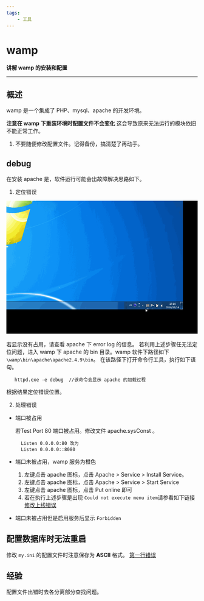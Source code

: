 ```yaml
---
tags: 
    - 工具     
---
```


# wamp

**讲解 wamp 的安装和配置**

---

## 概述
wamp 是一个集成了 PHP、mysql、apache 的开发环境。

**注意在 wamp 下重装环境时配置文件不会变化**
这会导致原来无法运行的模块依旧不能正常工作。
1. 不要随便修改配置文件。记得备份，搞清楚了再动手。


## debug
在安装 apache 是，软件运行可能会出故障解决思路如下。

1. 定位错误

![](./img/2016-11-14-apache.gif)

若显示没有占用，请查看 apache 下 error log 的信息。
若利用上述步骤任无法定位问题，进入 wamp 下 apache 的 bin 目录。wamp 软件下路径如下
`\wamp\bin\apache\apache2.4.9\bin`。
在该路径下打开命令行工具，执行如下语句。
```dos
   httpd.exe -e debug  //该命令会显示 apache 的加载过程
```
根据结果定位错误位置。

2. 处理错误

* 端口被占用

    若Test Port 80 端口被占用。修改文件 apache.sysConst 。

        Listen 0.0.0.0:80 改为
        Listen 0.0.0.0::8080

* 端口未被占用，wamp 服务为橙色
    1. 左键点击 apache 图标，点击 Apache > Service > Install Service。
    2. 左键点击 apache 图标，点击  Apache > Service > Start Service
    3. 左键点击 apache 图标，点击 Put online 即可
    4. 若在执行上述步骤是出现 `Could not execute menu item`请参看如下链接   
    [修改上线错误](http://stackoverflow.com/questions/10266656/could-not-execute-menu-item-internal-errorexception-when-changing-php-vers)

* 端口未被占用但是启用服务后显示 `Forbidden`

## 配置数据库时无法重启
修改 `my.ini` 的配置文件时注意保存为 **ASCII** 格式。
[第一行错误](http://stackoverflow.com/questions/8020297/mysql-my-cnf-file-found-option-without-preceding-group)

## 经验
配置文件出错时去各分离部分查找问题。